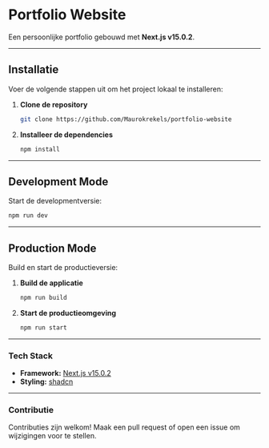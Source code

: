 # **Portfolio Website**

Een persoonlijke portfolio gebouwd met **Next.js v15.0.2**.

---

## **Installatie**

Voer de volgende stappen uit om het project lokaal te installeren:

1. **Clone de repository**
   ```bash
   git clone https://github.com/Maurokrekels/portfolio-website
   ```
2. **Installeer de dependencies**
   ```bash
   npm install
   ```

---

## **Development Mode**

Start de developmentversie:

```bash
npm run dev
```

---

## **Production Mode**

Build en start de productieversie:

1. **Build de applicatie**
   ```bash
   npm run build
   ```
2. **Start de productieomgeving**
   ```bash
   npm run start
   ```

---

### **Tech Stack**

- **Framework:** [Next.js v15.0.2](https://nextjs.org)
- **Styling:** [shadcn](https://ui.shadcn.com/)

---

### **Contributie**

Contributies zijn welkom! Maak een pull request of open een issue om wijzigingen voor te stellen.
